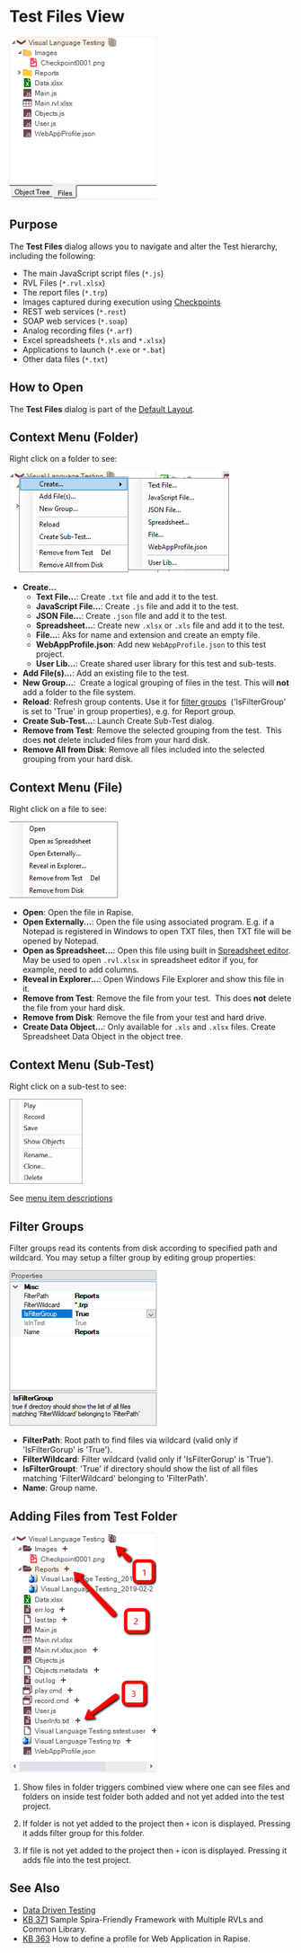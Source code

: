 # Test Files View

![test files dialog](./img/test_files_dialog1.png)

## Purpose

The **Test Files** dialog allows you to navigate and alter the Test hierarchy, including the following:

* The main JavaScript script files (`*.js`)
* RVL Files (`*.rvl.xlsx`)
* The report files (`*.trp`)
* Images captured during execution using [Checkpoints](checkpoints.md)
* REST web services (`*.rest`)
* SOAP web services (`*.soap`)
* Analog recording files (`*.arf`)
* Excel spreadsheets (`*.xls` and `*.xlsx`)
* Applications to launch (`*.exe` or `*.bat`)
* Other data files (`*.txt`)

## How to Open

The **Test Files** dialog is part of the [Default Layout](restoring_the_default_layout.md).

## Context Menu (Folder)

Right click on a folder to see:

![test files view, context menu 1](./img/test_files_dialog2.png)

* **Create...**
    * **Text File...**: Create `.txt` file and add it to the test.
    * **JavaScript File...**: Create `.js` file and add it to the test.
    * **JSON File...**: Create `.json` file and add it to the test.
    * **Spreadsheet...**: Create new `.xlsx` or `.xls` file and add it to the test.
    * **File...**: Aks for name and extension and create an empty file.
    * **WebAppProfile.json**: Add new `WebAppProfile.json` to this test project.
    * **User Lib...**: Create shared user library for this test and sub-tests.
* **Add File(s)...**: Add an existing file to the test.
* **New Group...**:  Create a logical grouping of files in the test. This will **not** add a folder to the file system.
* **Reload**: Refresh group contents. Use it for [filter groups](../test_files_dialog/#filtergroup)  ('IsFilterGroup' is set to 'True' in group properties), e.g. for Report group.
* **Create Sub-Test...**: Launch Create Sub-Test dialog.
* **Remove from Test**: Remove the selected grouping from the test.  This does **not** delete included files from your hard disk.
* **Remove All from Disk**: Remove all files included into the selected grouping from your hard disk.

## Context Menu (File)

Right click on a file to see:

![test files view, context menu 2](./img/test_files_dialog3.png)

* **Open**: Open the file in Rapise.
* **Open Externally...**: Open the file using associated program. E.g. if a Notepad is registered in Windows to open TXT files, then TXT file will be opened by Notepad.
* **Open as Spreadsheet...**: Open this file using built in [Spreadsheet editor](./spreadsheet_editor.md). May be used to open `.rvl.xlsx` in spreadsheet editor if you, for example, need to add columns.
* **Reveal in Explorer...**: Open Windows File Explorer and show this file in it.
* **Remove from Test**: Remove the file from your test.  This does **not** delete the file from your hard disk.
* **Remove from Disk**: Remove the file from your test and hard drive.
* **Create Data Object...**: Only available for `.xls` and `.xlsx` files. Create Spreadsheet Data Object in the object tree.

## Context Menu (Sub-Test)

Right click on a sub-test to see:

<img alt="test files view, context menu 3" src="/Guide/img/tests_and_sub_tests6.png" width="130" />

See [menu item descriptions](/Guide/tests_and_sub_tests/#sub-test-context-menu)

## Filter Groups

Filter groups read its contents from disk according to specified path and wildcard. You may setup a filter group by editing group properties:

![filter group](./img/test_files_dialog4.png)

* **FilterPath**: Root path to find files via wildcard (valid only if 'IsFilterGorup' is 'True').
* **FilterWildcard**: Filter wildcard (valid only if 'IsFilterGorup' is 'True').
* **IsFilterGroupt**: 'True' if directory should show the list of all files matching 'FilterWildcard' belonging to 'FilterPath'.
* **Name**: Group name.

## Adding Files from Test Folder

![filter group](./img/test_files_dialog5.png)

1. Show files in folder triggers combined view where one can see files and folders on inside test folder both added and not yet added into the test project.

2. If folder is not yet added to the project then `+` icon is displayed. Pressing it adds filter group for this folder.

3. If file is not yet added to the project then `+` icon is displayed. Pressing it adds file into the test project.

## See Also

* [Data Driven Testing](data_driven_testing.md)
* [KB 371](https://www.inflectra.com/support/knowledgebase/kb371.aspx) Sample Spira-Friendly Framework with Multiple RVLs and Common Library.
* [KB 363](https://www.inflectra.com/Support/KnowledgeBase/KB363.aspx) How to define a profile for Web Application in Rapise.
